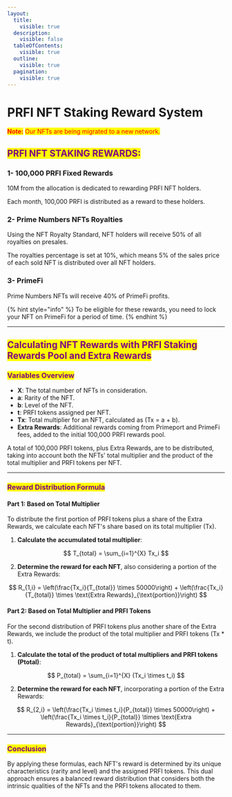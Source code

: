```yaml
---
layout:
  title:
    visible: true
  description:
    visible: false
  tableOfContents:
    visible: true
  outline:
    visible: true
  pagination:
    visible: true
---
```


# PRFI NFT Staking Reward System

<mark style="color:red;">**Note:**</mark> <mark style="color:red;"></mark><mark style="color:red;">Our NFTs are being migrated to a new network.</mark>&#x20;

## <mark style="color:purple;">PRFI NFT STAKING REWARDS:</mark> <a href="#b642" id="b642"></a>

### 1- 100,000 PRFI Fixed Rewards

10M from the allocation is dedicated to rewarding PRFI NFT holders.&#x20;

Each month, 100,000 PRFI is distributed as a reward to these holders.

### 2- Prime Numbers NFTs Royalties <a href="#id-6649" id="id-6649"></a>

Using the NFT Royalty Standard, NFT holders will receive 50% of all royalties on presales.

The royalties percentage is set at 10%, which means 5% of the sales price of each sold NFT is distributed over all NFT holders.

### 3- PrimeFi <a href="#id-7896" id="id-7896"></a>

Prime Numbers NFTs will receive 40% of PrimeFi profits.&#x20;

{% hint style="info" %}
To be eligible for these rewards, you need to lock your NFT on PrimeFi for a period of time.
{% endhint %}

***

## <mark style="color:purple;">Calculating NFT Rewards with PRFI Staking Rewards Pool and Extra Rewards</mark>

### <mark style="color:purple;">Variables Overview</mark>

* **X**: The total number of NFTs in consideration.
* **a**: Rarity of the NFT.
* **b**: Level of the NFT.
* **t**: PRFI tokens assigned per NFT.
* **Tx**: Total multiplier for an NFT, calculated as (Tx = a + b).
* **Extra Rewards**: Additional rewards coming from Primeport and PrimeFi fees, added to the initial 100,000 PRFI rewards pool.

A total of 100,000 PRFI tokens, plus Extra Rewards, are to be distributed, taking into account both the NFTs' total multiplier and the product of the total multiplier and PRFI tokens per NFT.

***

### <mark style="color:purple;">Reward Distribution Formula</mark>

#### Part 1: Based on Total Multiplier

To distribute the first portion of PRFI tokens plus a share of the Extra Rewards, we calculate each NFT's share based on its total multiplier (Tx).

1. **Calculate the accumulated total multiplier**:

$$
T_{total} = \sum_{i=1}^{X} Tx_i
$$

2. **Determine the reward for each NFT**, also considering a portion of the Extra Rewards:

$$
R_{1,i} = \left(\frac{Tx_i}{T_{total}} \times 50000\right) + \left(\frac{Tx_i}{T_{total}} \times \text{Extra Rewards}_{\text{portion}}\right)
$$

#### Part 2: Based on Total Multiplier and PRFI Tokens

For the second distribution of PRFI tokens plus another share of the Extra Rewards, we include the product of the total multiplier and PRFI tokens (Tx \* t).

1. **Calculate the total of the product of total multipliers and PRFI tokens (Ptotal)**:

$$
P_{total} = \sum_{i=1}^{X} (Tx_i \times t_i)
$$

2. **Determine the reward for each NFT**, incorporating a portion of the Extra Rewards:

$$
R_{2,i} = \left(\frac{Tx_i \times t_i}{P_{total}} \times 50000\right) + \left(\frac{Tx_i \times t_i}{P_{total}} \times \text{Extra Rewards}_{\text{portion}}\right)
$$

***

### <mark style="color:purple;">Conclusion</mark>

By applying these formulas, each NFT's reward is determined by its unique characteristics (rarity and level) and the assigned PRFI tokens. This dual approach ensures a balanced reward distribution that considers both the intrinsic qualities of the NFTs and the PRFI tokens allocated to them.



